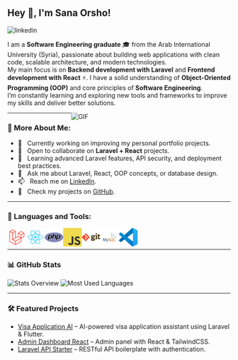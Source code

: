 ## Hey 👋, I'm Sana Orsho!  
<a href='https://www.linkedin.com/in/sana-orsho-818621249/'><img align='left' alt="linkedin" src="https://raw.githubusercontent.com/rahul-jha98/rahul-jha98/561d474902b59c7429ec22bb73e225696c27b202/assets/linkedin.svg" height='18px'/></a>

<br/>

I am a **Software Engineering graduate** 🎓 from the Arab International University (Syria), passionate about building web applications with clean code, scalable architecture, and modern technologies.  
My main focus is on **Backend development with Laravel** and **Frontend development with React** ⚡. I have a solid understanding of **Object-Oriented Programming (OOP)** and core principles of **Software Engineering**.  
I’m constantly learning and exploring new tools and frameworks to improve my skills and deliver better solutions.

<img align="right" alt="GIF" src="https://raw.githubusercontent.com/rahul-jha98/rahul-jha98/main/techstack.gif" width="360px"/>

---

### 🧐 More About Me:
- 🔭 &nbsp; Currently working on improving my personal portfolio projects.
- 🤝 &nbsp; Open to collaborate on **Laravel + React** projects.
- 🌱 &nbsp; Learning advanced Laravel features, API security, and deployment best practices.
- 💬 &nbsp; Ask me about Laravel, React, OOP concepts, or database design.
- 📫 &nbsp; Reach me on [LinkedIn](https://www.linkedin.com/in/sana-orsho-818621249/).
- 📁 &nbsp; Check my projects on [GitHub](https://github.com/sana2682002).

---

### 🔨 Languages and Tools:
<a href="https://laravel.com/" target="_blank"> <img align="left" alt="Laravel" height ="42px" src="https://raw.githubusercontent.com/github/explore/main/topics/laravel/laravel.png"/> </a>
<a href="https://reactjs.org/" target="_blank"> <img align="left" alt="React" height ="42px" src="https://raw.githubusercontent.com/github/explore/main/topics/react/react.png"/> </a>
<a href="https://www.php.net/" target="_blank"> <img align="left" alt="PHP" height ="42px" src="https://raw.githubusercontent.com/github/explore/main/topics/php/php.png"/> </a>
<a href="https://developer.mozilla.org/en-US/docs/Web/JavaScript" target="_blank"> <img align="left" alt="JavaScript" height ="42px"  src="https://raw.githubusercontent.com/github/explore/main/topics/javascript/javascript.png"> </a>
<a href="https://git-scm.com/" target="_blank"> <img align="left" alt="Git" height ="42px" src="https://raw.githubusercontent.com/github/explore/main/topics/git/git.png"/> </a>
<a href="https://www.mysql.com/" target="_blank"> <img align="left" alt="MySQL" height ="42px" src="https://raw.githubusercontent.com/github/explore/main/topics/mysql/mysql.png"/> </a>
<a href="https://code.visualstudio.com/" target="_blank"> <img align="left" alt="VS Code" height ="42px" src="https://raw.githubusercontent.com/github/explore/main/topics/visual-studio-code/visual-studio-code.png"/> </a>

<br/><br/>

---

### 📊 GitHub Stats
![Stats Overview](https://github-readme-stats.vercel.app/api?username=YOUR-GITHUB&show_icons=true&theme=radical)
![Most Used Languages](https://github-readme-stats.vercel.app/api/top-langs/?username=YOUR-GITHUB&layout=compact&theme=radical)

---

### 🛠️ Featured Projects
- [Visa Application AI](https://github.com/YOUR-GITHUB/VisaApplicationAI) – AI-powered visa application assistant using Laravel & Flutter.
- [Admin Dashboard React](https://github.com/YOUR-GITHUB/AdminDashboardReact) – Admin panel with React & TailwindCSS.
- [Laravel API Starter](https://github.com/YOUR-GITHUB/LaravelAPIStarter) – RESTful API boilerplate with authentication.

